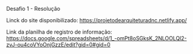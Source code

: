 Desafio 1 - Resolução

Linck do site disponibilizado: https://projetodearquiteturadnc.netlify.app/

Link da planilha de registro de informação: https://docs.google.com/spreadsheets/d/1_-omPt8oSGksK_2NLOOLQl2-zvJ-ou4coVYoOnjGzzE/edit?gid=0#gid=0
